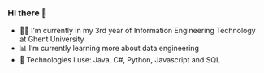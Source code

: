 ### Hi there 👋



- 👨‍🎓 I’m currently in my 3rd year of Information Engineering Technology at Ghent University
- 📊 I’m currently learning more about data engineering
- 🤖 Technologies I use: Java, C#, Python, Javascript and SQL


